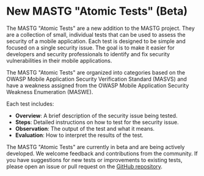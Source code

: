 # New MASTG "Atomic Tests" (Beta)

The MASTG "Atomic Tests" are a new addition to the MASTG project. They are a collection of small, individual tests that can be used to assess the security of a mobile application. Each test is designed to be simple and focused on a single security issue. The goal is to make it easier for developers and security professionals to identify and fix security vulnerabilities in their mobile applications.

The MASTG "Atomic Tests" are organized into categories based on the OWASP Mobile Application Security Verification Standard (MASVS) and have a weakness assigned from the OWASP Mobile Application Security Weakness Enumeration (MASWE).

Each test includes:

- **Overview**: A brief description of the security issue being tested.
- **Steps**: Detailed instructions on how to test for the security issue.
- **Observation**: The output of the test and what it means.
- **Evaluation**: How to interpret the results of the test.

The MASTG "Atomic Tests" are currently in beta and are being actively developed. We welcome feedback and contributions from the community. If you have suggestions for new tests or improvements to existing tests, please open an issue or pull request on the [GitHub repository](https://www.github.com/OWASP/owasp-mastg).
